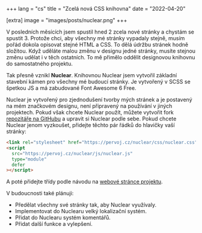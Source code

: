+++
lang = "cs"
title = "Zcelá nová CSS knihovna"
date = "2022-04-20"

[extra]
image = "images/posts/nuclear.png"
+++

V posledních měsících jsem spustil hned 2 zcela nové stránky a chystám se spustit 3. Protože chci, aby všechny mé stránky vypadaly stejně, musím pořád dokola opisovat stejné HTML a CSS. To dělá údržbu stránek hodně složitou. Když uděláte malou změnu v designu jedné stránky, musíte stejnou změnu udělat i v těch ostatních. To mě přimělo oddělit designovou knihovnu do samostatného projektu.

Tak přesně vznikl **Nuclear**. Knihovnou Nuclear jsem vytvořil základní stavební kámen pro všechny mé budoucí stránky. Je vytvořený v SCSS se špetkou JS a má zabudované Font Awesome 6 Free.

Nuclear je vytvořený pro zjednodušení tvorby mých stránek a je postavený na mém značkovém designu, není připravený na používání v jiných projektech. Pokud však chcete Nuclear použít, můžete vytvořit fork [repozitáře na GitHubu](https://github.com/pervoj/nuclear) a upravit si Nuclear podle sebe. Pokud chcete Nuclear jenom vyzkoušet, přidejte těchto pár řádků do hlavičky vaší stránky:

```html
<link rel="stylesheet" href="https://pervoj.cz/nuclear/css/nuclear.css" />
<script
  src="https://pervoj.cz/nuclear/js/nuclear.js"
  type="module"
  defer
></script>
```

A poté přidejte třídy podle návodu na [webové stránce projektu](https://pervoj.cz/nuclear/).

V budoucnosti také plánuji:

- Předělat všechny své stránky tak, aby Nuclear využívaly.
- Implementovat do Nuclearu velký lokalizační systém.
- Přidat do Nuclearu systém komentářů.
- Přidat další funkce a vylepšení.
